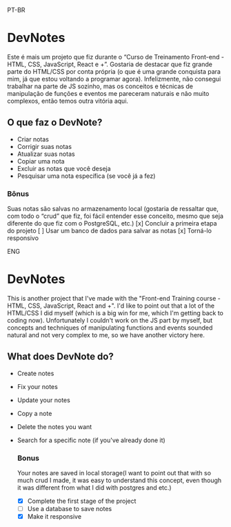 PT-BR
# DevNotes

Este é mais um projeto que fiz durante o “Curso de Treinamento Front-end - HTML, CSS, JavaScript, React e +”. Gostaria de destacar que fiz grande parte do HTML/CSS por conta própria (o que é uma grande conquista para mim, já que estou voltando a programar agora). Infelizmente, não consegui trabalhar na parte de JS sozinho, mas os conceitos e técnicas de manipulação de funções e eventos me pareceram naturais e não muito complexos, então temos outra vitória aqui.

## O que faz o DevNote?

- Criar notas
- Corrigir suas notas
- Atualizar suas notas
- Copiar uma nota
- Excluir as notas que você deseja
- Pesquisar uma nota específica (se você já a fez)

### Bônus
Suas notas são salvas no armazenamento local (gostaria de ressaltar que, com todo o “crud” que fiz, foi fácil entender esse conceito, mesmo que seja diferente do que fiz com o PostgreSQL, etc.)
[x] Concluir a primeira etapa do projeto
[ ] Usar um banco de dados para salvar as notas
[x] Torná-lo responsivo

ENG
# DevNotes

This is another project that I've made with the "Front-end Training course - HTML, CSS, JavaScript, React and +". I'd like to point out that a lot of the HTML/CSS I did myself (which is a big win for me, which I'm getting back to coding now).
Unfortunately I couldn't work on the JS part by myself, but concepts and techniques of manipulating functions and events sounded natural and not very complex to me, so we have another victory here.

## What does DevNote do?

- Create notes
- Fix your notes
- Update your notes
- Copy a note 
- Delete the notes you want
- Search for a specific note (if you've already done it)

  ### Bonus

  Your notes are saved in local storage(I want to point out that with so much crud I made, it was easy to understand this concept, even though it was different from what I did with postgres and etc.)

  - [x] Complete the first stage of the project
  - [ ] Use a database to save notes
  - [x] Make it responsive
